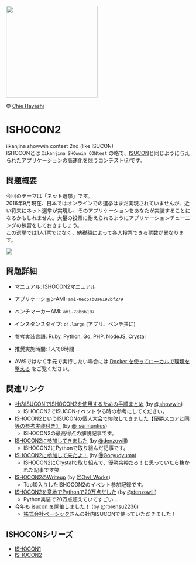 <img src="https://user-images.githubusercontent.com/1732016/41643273-b4994c02-74a5-11e8-950d-3a1c1e54f44f.png" width="250px">

© [Chie Hayashi](https://www.facebook.com/hayashichie)

# ISHOCON2
iikanjina showwin contest 2nd (like ISUCON)  
ISHOCONとは `Iikanjina SHOwwin CONtest` の略で、[ISUCON](http://isucon.net/)と同じように与えられたアプリケーションの高速化を競うコンテスト(?)です。  

## 問題概要
今回のテーマは「ネット選挙」です。  
2016年9月現在、日本ではオンラインでの選挙はまだ実現されていませんが、近い将来にネット選挙が実現し、そのアプリケーションをあなたが実装することになるかもしれません。大量の投票に耐えられるようにアプリケーションチューニングの練習をしておきましょう。  
この選挙では1人1票ではなく、納税額によって各人投票できる票数が異なります。

![](https://raw.githubusercontent.com/showwin/ISHOCON2/master/doc/images/top.png)

## 問題詳細
* マニュアル: [ISHOCON2マニュアル](https://github.com/showwin/ISHOCON2/blob/master/doc/manual.md)
* アプリケーションAMI: `ami-0ec5ab0a6192bf279`
* ベンチマーカーAMI: `ami-78b66107`
* インスタンスタイプ: `c4.large` (アプリ、ベンチ共に)
* 参考実装言語: Ruby, Python, Go, PHP, NodeJS, Crystal
* 推奨実施時間: 1人で8時間

* AWSではなく手元で実行したい場合には [Docker を使ってローカルで環境を整える](https://github.com/showwin/ISHOCON2/blob/master/doc/local_manual.md) をご覧ください。

## 関連リンク
* [社内ISUCONでISHOCON2を使用するための手順まとめ](http://showwin.hatenablog.com/entry/2018/08/27/000108) (by [@showwin](https://twitter.com/showwin))
  * ISHOCON2でISUCONイベントやる時の参考にしてください。
* [ISHOCON2というISUCONの個人大会で惨敗してきました【優勝スコアと同等の参考実装付き】](https://serinuntius.hatenablog.jp/entry/2018/08/26/201418) (by [@_serinuntius](https://twitter.com/_serinuntius))
  * ISHOCON2の最高得点の解説記事です。
* [ISHOCON2に参加してきました](http://www.denzow.me/entry/2018/08/26/000949) (by [@denzowill](https://twitter.com/denzowill))
  * ISHOCON2にPythonで取り組んだ記事です。
* [ISHOCON2に参加して来たよ！](https://goryudyuma.hatenablog.jp/entry/2018/08/26/190411) (by [@Goryudyuma](https://twitter.com/Goryudyuma))
  * ISHOCON2にCrystalで取り組んで、優勝余裕だろ！と思っていたら抜かれた記事です笑
* [ISHOCON2のWriteup](https://owl-works.org/essay/entries/ishocon2_writeup) (by [@Owl_Works](https://twitter.com/Owl_Works))
  * Top10入りしたISHOCON2のイベント参加記録です。
* [ISHOCON2を意地でPythonで20万点だした](http://www.denzow.me/entry/2018/08/29/001136) (by [@denzowill](https://twitter.com/denzowill))
  * Python実装で20万点超えていてすごい…
* [今年も isucon を開催しました！](https://tech.basicinc.jp/articles/180) (by [@rorensu2236](https://twitter.com/rorensu2236))
  * [株式会社ベーシック](https://basicinc.jp/)さんの社内ISUCONで使っていただきました！

## ISHOCONシリーズ
* [ISHOCON1](https://github.com/showwin/ISHOCON1)
* [ISHOCON2](https://github.com/showwin/ISHOCON2)
